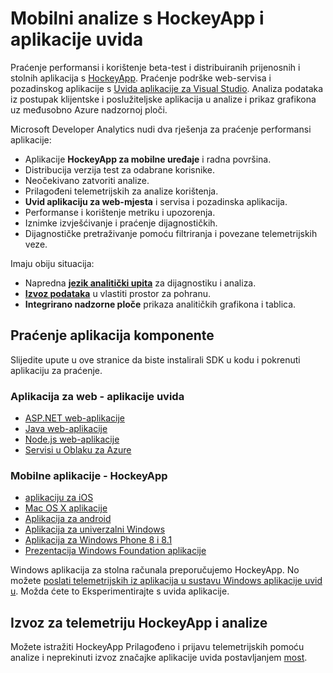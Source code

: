 <properties
    pageTitle="Praćenje performansi za mobilne web-aplikacije s Analytics za razvojne inženjere | Microsoft Azure"
    description="Performanse računala i nadzor korištenja za razvojne inženjere za mobilnu aplikaciju. , radne površine, web-servisa i pozadinska aplikacija s HockeyApp i uvida aplikacije."
    authors="alancameronwills"
    services="application-insights"
    documentationCenter=""
    manager="douge"/>

<tags
    ms.service="application-insights"
    ms.workload="tbd"
    ms.tgt_pltfrm="ibiza"
    ms.devlang="na"
    ms.topic="article" 
    ms.date="09/19/2016"
    ms.author="awills"/>

# <a name="mobile-analytics-with-hockeyapp-and-application-insights"></a>Mobilni analize s HockeyApp i aplikacije uvida

Praćenje performansi i korištenje beta-test i distribuiranih prijenosnih i stolnih aplikacija s [HockeyApp](https://hockeyapp.net/). Praćenje podrške web-servisa i pozadinskog aplikacije s [Uvida aplikacije za Visual Studio](app-insights-overview.md). Analiza podataka iz postupak klijentske i poslužiteljske aplikacija u analize i prikaz grafikona uz međusobno Azure nadzornoj ploči.

Microsoft Developer Analytics nudi dva rješenja za praćenje performansi aplikacije:

* Aplikacije **HockeyApp za mobilne uređaje** i radna površina.
 * Distribucija verzija test za odabrane korisnike.
 * Neočekivano zatvoriti analize.
 * Prilagođeni telemetrijskih za analize korištenja.
* **Uvid aplikaciju za web-mjesta** i servisa i pozadinska aplikacija.
 * Performanse i korištenje metriku i upozorenja.
 * Iznimke izvješćivanje i praćenje dijagnostičkih.
 * Dijagnostičke pretraživanje pomoću filtriranja i povezane telemetrijskih veze.

Imaju obiju situacija:

 * Napredna **[jezik analitički upita](app-insights-analytics.md)** za dijagnostiku i analiza.
 * **[Izvoz podataka](app-insights-export-telemetry.md)** u vlastiti prostor za pohranu.
 * **Integrirano nadzorne ploče** prikaza analitičkih grafikona i tablica.

## <a name="monitor-your-app-components"></a>Praćenje aplikacija komponente

Slijedite upute u ove stranice da biste instalirali SDK u kodu i pokrenuti aplikaciju za praćenje.

### <a name="web-apps---application-insights"></a>Aplikacija za web - aplikacije uvida

* [ASP.NET web-aplikacije](app-insights-asp-net.md) 
* [Java web-aplikacije](app-insights-java-get-started.md)
* [Node.js web-aplikacije](https://github.com/Microsoft/ApplicationInsights-node.js)
* [Servisi u Oblaku za Azure](app-insights-cloudservices.md)

### <a name="mobile-apps---hockeyapp"></a>Mobilne aplikacije - HockeyApp

* [aplikaciju za iOS](https://support.hockeyapp.net/kb/client-integration-ios-mac-os-x-tvos/hockeyapp-for-ios)
* [Mac OS X aplikacije](https://support.hockeyapp.net/kb/client-integration-ios-mac-os-x-tvos/hockeyapp-for-mac-os-x)
* [Aplikacija za android](https://support.hockeyapp.net/kb/client-integration-android/hockeyapp-for-android-sdk)
* [Aplikacija za univerzalni Windows](https://support.hockeyapp.net/kb/client-integration-windows-and-windows-phone/how-to-create-an-app-for-uwp)
* [Aplikacija za Windows Phone 8 i 8.1](https://support.hockeyapp.net/kb/client-integration-windows-and-windows-phone/hockeyapp-for-windows-phone-silverlight-apps-80-and-81)
* [Prezentacija Windows Foundation aplikacije](https://support.hockeyapp.net/kb/client-integration-windows-and-windows-phone/hockeyapp-for-windows-wpf-apps)

Windows aplikacija za stolna računala preporučujemo HockeyApp. No možete [poslati telemetrijskih iz aplikacija u sustavu Windows aplikacije uvid u](app-insights-windows-desktop.md). Možda ćete to Eksperimentirajte s uvida aplikacije.


## <a name="analytics-and-export-for-hockeyapp-telemetry"></a>Izvoz za telemetriju HockeyApp i analize

Možete istražiti HockeyApp Prilagođeno i prijavu telemetrijskih pomoću analize i neprekinuti izvoz značajke aplikacije uvida postavljanjem [most](app-insights-hockeyapp-bridge-app.md).




